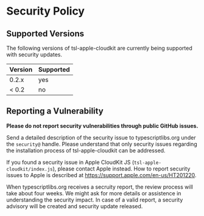 Security Policy
===============

Supported Versions
------------------

The following versions of tsl-apple-cloudkit are currently being supported with security updates.

| Version | Supported |
| ------- | --------- |
| 0.2.x   | yes       |
| < 0.2   | no        |



Reporting a Vulnerability
-------------------------

**Please do not report security vulnerabilities through public GitHub issues.**

Send a detailed description of the security issue to typescriptlibs.org under the `security@` handle.
Please understand that only security issues regarding the installation process of tsl-apple-cloudkit can be addressed.

If you found a security issue in Apple CloudKit JS (`tsl-apple-cloudkit/index.js`), please contact Apple instead.
How to report security issues to Apple is described at https://support.apple.com/en-us/HT201220.

When typescriptlibs.org receives a secruity report, the review process will take about four weeks.
We might ask for more details or assistence in understanding the security impact.
In case of a valid report, a security advisory will be created and security update released.


